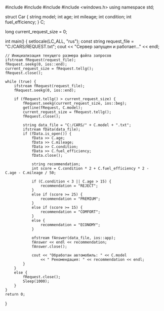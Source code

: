 #include <iostream>
#include <fstream>
#include <string>
#include <windows.h>
using namespace std;

struct Car {
    string model;
    int age;
    int mileage;
    int condition;
    int fuel_efficiency;
} C;

long current_request_size = 0;

int main() {
    setlocale(LC_ALL, "rus");
    const string request_file = "C:/CARS/REQUEST.txt";
    cout << "Сервер запущен и работает..." << endl;

    // Инициализация текущего размера файла запросов
    ifstream fRequest(request_file);
    fRequest.seekg(0, ios::end);
    current_request_size = fRequest.tellg();
    fRequest.close();

    while (true) {
        ifstream fRequest(request_file);
        fRequest.seekg(0, ios::end);

        if (fRequest.tellg() > current_request_size) {
            fRequest.seekg(current_request_size, ios::beg);
            getline(fRequest, C.model);
            current_request_size = fRequest.tellg();
            fRequest.close();

            string data_file = "C:/CARS/" + C.model + ".txt";
            ifstream fData(data_file);
            if (fData.is_open()) {
                fData >> C.age;
                fData >> C.mileage;
                fData >> C.condition;
                fData >> C.fuel_efficiency;
                fData.close();

                string recommendation;
                int score = C.condition * 2 + C.fuel_efficiency * 2 - C.age - C.mileage / 50;

                if (C.condition < 3 || C.age > 15) {
                    recommendation = "REJECT";
                }
                else if (score >= 25) {
                    recommendation = "PREMIUM";
                }
                else if (score >= 15) {
                    recommendation = "COMFORT";
                }
                else {
                    recommendation = "ECONOMY";
                }

                ofstream fAnswer(data_file, ios::app);
                fAnswer << endl << recommendation;
                fAnswer.close();

                cout << "Обработан автомобиль: " << C.model
                    << " Рекомендация: " << recommendation << endl;
            }
        }
        else {
            fRequest.close();
            Sleep(1000);
        }
    }
    return 0;
}